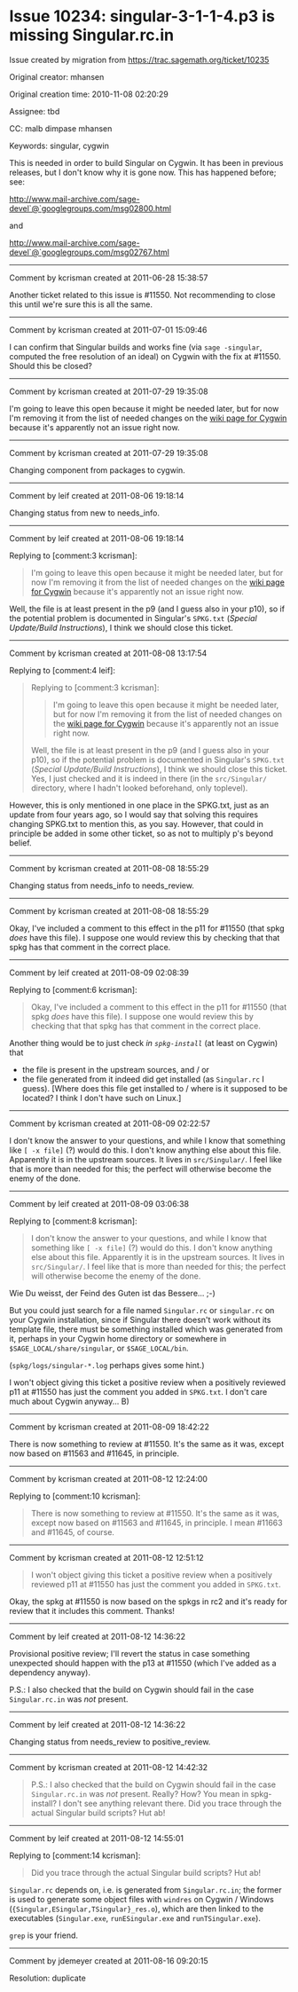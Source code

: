 # Issue 10234: singular-3-1-1-4.p3 is missing Singular.rc.in

Issue created by migration from https://trac.sagemath.org/ticket/10235

Original creator: mhansen

Original creation time: 2010-11-08 02:20:29

Assignee: tbd

CC:  malb dimpase mhansen

Keywords: singular, cygwin

This is needed in order to build Singular on Cygwin.  It has been in previous releases, but I don't know why it is gone now.  This has happened before; see:

http://www.mail-archive.com/sage-devel`@`googlegroups.com/msg02800.html

and

http://www.mail-archive.com/sage-devel`@`googlegroups.com/msg02767.html


---

Comment by kcrisman created at 2011-06-28 15:38:57

Another ticket related to this issue is #11550.  Not recommending to close this until we're sure this is all the same.


---

Comment by kcrisman created at 2011-07-01 15:09:46

I can confirm that Singular builds and works fine (via `sage -singular`, computed the free resolution of an ideal) on Cygwin with the fix at #11550.   Should this be closed?


---

Comment by kcrisman created at 2011-07-29 19:35:08

I'm going to leave this open because it might be needed later, but for now I'm removing it from the list of needed changes on the [wiki page for Cygwin](CygwinPort) because it's apparently not an issue right now.


---

Comment by kcrisman created at 2011-07-29 19:35:08

Changing component from packages to cygwin.


---

Comment by leif created at 2011-08-06 19:18:14

Changing status from new to needs_info.


---

Comment by leif created at 2011-08-06 19:18:14

Replying to [comment:3 kcrisman]:
> I'm going to leave this open because it might be needed later, but for now I'm removing it from the list of needed changes on the [wiki page for Cygwin](CygwinPort) because it's apparently not an issue right now.

Well, the file is at least present in the p9 (and I guess also in your p10), so if the potential problem is documented in Singular's `SPKG.txt` (_Special Update/Build Instructions_), I think we should close this ticket.


---

Comment by kcrisman created at 2011-08-08 13:17:54

Replying to [comment:4 leif]:
> Replying to [comment:3 kcrisman]:
> > I'm going to leave this open because it might be needed later, but for now I'm removing it from the list of needed changes on the [wiki page for Cygwin](CygwinPort) because it's apparently not an issue right now.
> 
> Well, the file is at least present in the p9 (and I guess also in your p10), so if the potential problem is documented in Singular's `SPKG.txt` (_Special Update/Build Instructions_), I think we should close this ticket.
Yes, I just checked and it is indeed in there (in the `src/Singular/` directory, where I hadn't looked beforehand, only toplevel).

However, this is only mentioned in one place in the SPKG.txt, just as an update from four years ago, so I would say that solving this requires changing SPKG.txt to mention this, as you say.  However, that could in principle be added in some other ticket, so as not to multiply p's beyond belief.


---

Comment by kcrisman created at 2011-08-08 18:55:29

Changing status from needs_info to needs_review.


---

Comment by kcrisman created at 2011-08-08 18:55:29

Okay, I've included a comment to this effect in the p11 for #11550 (that spkg _does_ have this file).  I suppose one would review this by checking that that spkg has that comment in the correct place.


---

Comment by leif created at 2011-08-09 02:08:39

Replying to [comment:6 kcrisman]:
> Okay, I've included a comment to this effect in the p11 for #11550 (that spkg _does_ have this file).  I suppose one would review this by checking that that spkg has that comment in the correct place.

Another thing would be to just check _in `spkg-install`_ (at least on Cygwin) that
 * the file is present in the upstream sources, and / or
 * the file generated from it indeed did get installed (as `Singular.rc` I guess). [Where does this file get installed to / where is it supposed to be located? I think I don't have such on Linux.]


---

Comment by kcrisman created at 2011-08-09 02:22:57

I don't know the answer to your questions, and while I know that something like `[ -x file]` (?) would do this. I don't know anything else about this file.  Apparently it is in the upstream sources.  It lives in `src/Singular/`.  I feel like that is more than needed for this; the perfect will otherwise become the enemy of the done.


---

Comment by leif created at 2011-08-09 03:06:38

Replying to [comment:8 kcrisman]:
> I don't know the answer to your questions, and while I know that something like `[ -x file]` (?) would do this. I don't know anything else about this file.  Apparently it is in the upstream sources.  It lives in `src/Singular/`.  I feel like that is more than needed for this; the perfect will otherwise become the enemy of the done.

Wie Du weisst, der Feind des Guten ist das Bessere... ;-)

But you could just search for a file named `Singular.rc` or `singular.rc` on your Cygwin installation, since if Singular there doesn't work without its template file, there must be something installed which was generated from it, perhaps in your Cygwin home directory or somewhere in `$SAGE_LOCAL/share/singular`, or `$SAGE_LOCAL/bin`.

(`spkg/logs/singular-*.log` perhaps gives some hint.)

I won't object giving this ticket a positive review when a positively reviewed p11 at #11550 has just the comment you added in `SPKG.txt`. I don't care much about Cygwin anyway... B)


---

Comment by kcrisman created at 2011-08-09 18:42:22

There is now something to review at #11550. It's the same as it was, except now based on #11563 and #11645, in principle.


---

Comment by kcrisman created at 2011-08-12 12:24:00

Replying to [comment:10 kcrisman]:
> There is now something to review at #11550. It's the same as it was, except now based on #11563 and #11645, in principle.
I mean #11663 and #11645, of course.


---

Comment by kcrisman created at 2011-08-12 12:51:12

> I won't object giving this ticket a positive review when a positively reviewed p11 at #11550 has just the comment you added in `SPKG.txt`.

Okay, the spkg at #11550 is now based on the spkgs in rc2 and it's ready for review that it includes this comment.  Thanks!


---

Comment by leif created at 2011-08-12 14:36:22

Provisional positive review; I'll revert the status in case something unexpected should happen with the p13 at #11550 (which I've added as a dependency anyway).

P.S.: I also checked that the build on Cygwin should fail in the case `Singular.rc.in` was *not* present.


---

Comment by leif created at 2011-08-12 14:36:22

Changing status from needs_review to positive_review.


---

Comment by kcrisman created at 2011-08-12 14:42:32

> P.S.: I also checked that the build on Cygwin should fail in the case `Singular.rc.in` was *not* present.
Really?  How?  You mean in spkg-install?  I don't see anything relevant there.  Did you trace through the actual Singular build scripts?  Hut ab!


---

Comment by leif created at 2011-08-12 14:55:01

Replying to [comment:14 kcrisman]:
> Did you trace through the actual Singular build scripts?  Hut ab!

`Singular.rc` depends on, i.e. is generated from `Singular.rc.in`; the former is used to generate some object files with `windres` on Cygwin / Windows (`{Singular,ESingular,TSingular}_res.o`), which are then linked to the executables (`Singular.exe`, `runESingular.exe` and `runTSingular.exe`).

`grep` is your friend.


---

Comment by jdemeyer created at 2011-08-16 09:20:15

Resolution: duplicate
